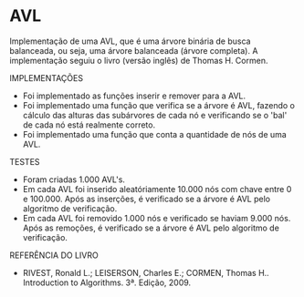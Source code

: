 # AVL
Implementação de uma AVL, que é uma árvore binária de busca balanceada, ou seja, uma árvore balanceada (árvore completa). A implementação seguiu o livro (versão inglês) de Thomas H. Cormen.

IMPLEMENTAÇÕES
- Foi implementado as funções inserir e remover para a AVL.
- Foi implementado uma função que verifica se a árvore é AVL, fazendo o cálculo das alturas das subárvores de cada nó e verificando se o 'bal' de cada nó está realmente correto.
- Foi implementado uma função que conta a quantidade de nós de uma AVL.

TESTES
- Foram criadas 1.000 AVL's.
- Em cada AVL foi inserido aleatóriamente 10.000 nós com chave entre 0 e 100.000. Após as inserções, é verificado se a árvore é AVL pelo algoritmo de verificação.
- Em cada AVL foi removido 1.000 nós e verificado se haviam 9.000 nós. Após as remoções, é verificado se a árvore é AVL pelo algoritmo de verificação.

REFERÊNCIA DO LIVRO
- RIVEST, Ronald L.; LEISERSON, Charles E.; CORMEN, Thomas H.. Introduction to Algorithms. 3ª. Edição, 2009.
